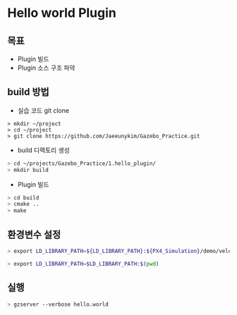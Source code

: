 # Hello world Plugin

## 목표
- Plugin 빌드 
- Plugin 소스 구조 파악 

## build 방법 
- 실습 코드 git clone
```
> mkdir ~/project
> cd ~/project
> git clone https://github.com/Jaeeunykim/Gazebo_Practice.git
```

- build 디렉토리 생성
```bash
> cd ~/projects/Gazebo_Practice/1.hello_plugin/
> mkdir build 
```    
- Plugin 빌드
```bash
> cd build
> cmake ..
> make
```
## 환경변수 설정
```bash
> export LD_LIBRARY_PATH=${LD_LIBRARY_PATH}:${PX4_Simulation}/demo/velodyne_plugin/build

> export LD_LIBRARY_PATH=$LD_LIBRARY_PATH:$(pwd)
```
## 실행 
```bash
> gzserver --verbose hello.world
```